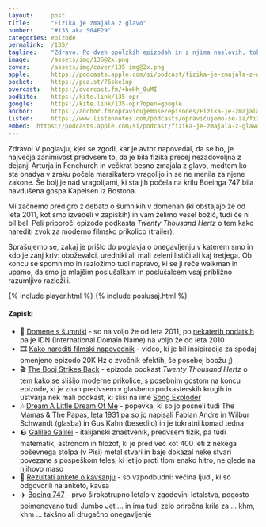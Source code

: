 ```yaml
---
layout: 	post
title:  	"Fizika je zmajala z glavo"
number: 	"#135 aka S04E29"
categories:	epizode
permalink:	/135/
tagline: 	"Zdravo. Po dveh opolzkih epizodah in z njima naslovih, tokrat k manj šundasti vsebini. V tokratnem poglavju Artur in Fenchurch letita. In tudi seksata na krilu Boeinga 747."
image:		/assets/img/135@2x.png
cover:		/assets/img/cover/135 img@2x.png
apple:		https://podcasts.apple.com/si/podcast/fizika-je-zmajala-z-glavo/id1514750013?i=1000591269889
pocket:		https://pca.st/76ske1up
overcast:	https://overcast.fm/+beHh_0uMI
podkite:	https://kite.link/135-opr
google:		https://kite.link/135-opr?open=google
anchor:		https://anchor.fm/opravicujemose/episodes/Fizika-je-zmajala-z-glavo-e1sn8pa
listen:		https://www.listennotes.com/podcasts/opravičujemo-se-za/fizika-je-zmajala-z-glavo--32iPjMfYD7/embed/
embed:	https://podcasts.apple.com/si/podcast/fizika-je-zmajala-z-glavo/id1514750013?i=1000591269889
---
```


Zdravo! V poglavju, kjer se zgodi, kar je avtor napovedal, da se bo, je največja zanimivost predvsem to, da je bila fizika precej nezadovoljna z dejanji Arturja in Fenchurch in večkrat besno zmajala z glavo, medtem ko sta onadva v zraku počela marsikatero vragolijo in se ne menila za njene zakone. Še bolj je nad vragolijami, ki sta jih počela na krilu Boeinga 747 bila navdušena gospa Kapelsen iz Bostona. 

Mi začnemo predigro z debato o šumnikih v domenah (ki obstajajo že od leta 2011, kot smo izvedeli v zapiskih) in vam želimo vesel božič, tudi če ni bil bel. Peli priporoči epizodo podkasta _Twenty Thousand Hertz_ o tem kako narediti zvok za moderno filmsko prikolico (trailer). 

Sprašujemo se, zakaj je prišlo do poglavja o onegavljenju v katerem smo in kdo je zanj kriv: oboževalci, uredniki ali mali zeleni lističi ali kaj tretjega. Ob koncu se spomnimo in razložimo tudi napravo, ki se ji reče walkman in upamo, da smo jo mlajšim poslušalkam in poslušalcem vsaj približno razumljivo razložili. 

{% include player.html %}
{% include poslusaj.html %}

<!--break-->

#### Zapiski

- 🔗 [Domene s šumniki](https://www.domenca.com/blog/2011/11/18/domena-s-sumniki-da-ali-ne/) - so na voljo že od leta 2011, po [nekaterih podatkih](https://en.wikipedia.org/wiki/Internationalized_domain_name) pa je IDN (International Domain Name) na voljo že od leta 2010
- 🎞️ [Kako narediti filmski napovednik](https://www.youtube.com/watch?v=KAOdjqyG37A) - video, ki je bil insipiracija za spodaj omenjeno epizodo 20K Hz o zvočnik efektih, še posebej boožu ;) 
- 🎬 [The Booj Strikes Back](https://www.20k.org/episodes/boojstrikesback) - epizoda podkast _Twenty Thousand Hertz_ o tem kako se slišijo moderne prikolice, s posebnim gostom na koncu epizode, ki je znan predvsem v glasbeno podkasterskih krogih in ustvarja nek mali podkast, ki sliši na ime [Song Exploder](https://en.wikipedia.org/wiki/Song_Exploder)
- 🎶 [Dream A Little Dream Of Me](https://www.youtube.com/watch?v=v8I5vDewcZo) - popevka, ki so jo posneli tudi The Mamas & The Papas, leta 1931 pa so jo napisali Fabian Andre in Wilbur Schwandt (glasba) in Gus Kahn (besedilo) in je tokratni komad tedna
- 🪨 [Galileo Galilei](https://sl.wikipedia.org/wiki/Galileo_Galilei) - italijanski znastvenik, predvsem fizik, pa tudi matematik, astronom in filozof, ki je pred več kot 400 leti z nekega poševnega stolpa (v Pisi) metal stvari in baje dokazal neke stvari povezane s pospeškom teles, ki letijo proti tlom enako hitro, ne glede na njihovo maso
- 🌋 [Rezultati ankete o kavsanju](https://twitter.com/opravicujemose/status/1604735844346388481) - so vzpodbudni: večina ljudi, ki so odgovorili na anketo, kavsa 
- ✈️ [Boeing 747](https://en.wikipedia.org/wiki/Boeing_747) - prvo širokotrupno letalo v zgodovini letalstva, pogosto poimenovano tudi Jumbo Jet ... in ima tudi zelo priročna krila za ... khm, khm ... takšno ali drugačno onegavljenje